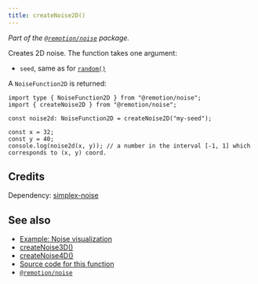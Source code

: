 ```yaml
---
title: createNoise2D()
---
```


_Part of the [`@remotion/noise`](/docs/noise) package._

Creates 2D noise. The function takes one argument:

- `seed`, same as for [`random()`](/docs/random)

A `NoiseFunction2D` is returned:

```tsx twoslash
import type { NoiseFunction2D } from "@remotion/noise";
import { createNoise2D } from "@remotion/noise";

const noise2d: NoiseFunction2D = createNoise2D("my-seed");

const x = 32;
const y = 40;
console.log(noise2d(x, y)); // a number in the interval [-1, 1] which corresponds to (x, y) coord.
```

## Credits

Dependency: [simplex-noise](https://www.npmjs.com/package/simplex-noise)

## See also

- [Example: Noise visualization](/docs/noise-visualization)
- [createNoise3D()](/docs/noise/create-noise-3d)
- [createNoise4D()](/docs/noise/create-noise-4d)
- [Source code for this function](https://github.com/remotion-dev/remotion/blob/main/packages/noise/src/index.ts)
- [`@remotion/noise`](/docs/noise)
